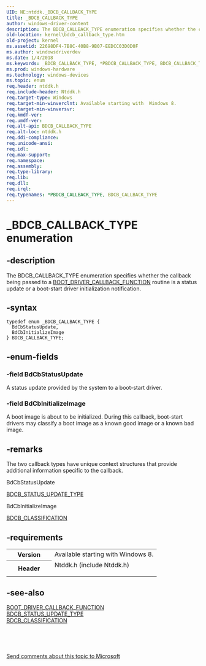```yaml
---
UID: NE:ntddk._BDCB_CALLBACK_TYPE
title: _BDCB_CALLBACK_TYPE
author: windows-driver-content
description: The BDCB_CALLBACK_TYPE enumeration specifies whether the callback being passed to a BOOT_DRIVER_CALLBACK_FUNCTION routine is a status update or a boot-start driver initialization notification.
old-location: kernel\bdcb_callback_type.htm
old-project: kernel
ms.assetid: 22698DF4-7B8C-40B8-9B07-EEDCC03D0D0F
ms.author: windowsdriverdev
ms.date: 1/4/2018
ms.keywords: _BDCB_CALLBACK_TYPE, *PBDCB_CALLBACK_TYPE, BDCB_CALLBACK_TYPE
ms.prod: windows-hardware
ms.technology: windows-devices
ms.topic: enum
req.header: ntddk.h
req.include-header: Ntddk.h
req.target-type: Windows
req.target-min-winverclnt: Available starting with  Windows 8.
req.target-min-winversvr: 
req.kmdf-ver: 
req.umdf-ver: 
req.alt-api: BDCB_CALLBACK_TYPE
req.alt-loc: ntddk.h
req.ddi-compliance: 
req.unicode-ansi: 
req.idl: 
req.max-support: 
req.namespace: 
req.assembly: 
req.type-library: 
req.lib: 
req.dll: 
req.irql: 
req.typenames: *PBDCB_CALLBACK_TYPE, BDCB_CALLBACK_TYPE
---
```


# _BDCB_CALLBACK_TYPE enumeration



## -description
The BDCB_CALLBACK_TYPE enumeration specifies  whether the callback being passed to a <a href="..\ntddk\nf-ntddk-ioregisterbootdrivercallback.md">BOOT_DRIVER_CALLBACK_FUNCTION</a> routine is a status update or a boot-start driver initialization notification.



## -syntax

````
typedef enum _BDCB_CALLBACK_TYPE { 
  BdCbStatusUpdate,
  BdCbInitializeImage
} BDCB_CALLBACK_TYPE;
````


## -enum-fields

### -field BdCbStatusUpdate

A status update provided by the system to a boot-start driver.


### -field BdCbInitializeImage

A boot image is about to be initialized. During this callback, boot-start drivers may classify a boot image as a known good image or a known bad image.


## -remarks
The two callback types have unique context structures that provide additional information specific to the callback.

BdCbStatusUpdate


<a href="..\ntddk\ne-ntddk-_bdcb_status_update_type.md">BDCB_STATUS_UPDATE_TYPE</a>


BdCbInitializeImage


<a href="..\ntddk\ne-ntddk-_bdcb_classification.md">BDCB_CLASSIFICATION</a>



## -requirements
<table>
<tr>
<th width="30%">
Version

</th>
<td width="70%">
Available starting with  Windows 8.

</td>
</tr>
<tr>
<th width="30%">
Header

</th>
<td width="70%">
<dl>
<dt>Ntddk.h (include Ntddk.h)</dt>
</dl>
</td>
</tr>
</table>

## -see-also
<dl>
<dt>
<a href="..\ntddk\nf-ntddk-ioregisterbootdrivercallback.md">BOOT_DRIVER_CALLBACK_FUNCTION</a>
</dt>
<dt>
<a href="..\ntddk\ne-ntddk-_bdcb_status_update_type.md">BDCB_STATUS_UPDATE_TYPE</a>
</dt>
<dt>
<a href="..\ntddk\ne-ntddk-_bdcb_classification.md">BDCB_CLASSIFICATION</a>
</dt>
</dl>
 

 

<a href="mailto:wsddocfb@microsoft.com?subject=Documentation%20feedback [kernel\kernel]:%20BDCB_CALLBACK_TYPE enumeration%20 RELEASE:%20(1/4/2018)&amp;body=%0A%0APRIVACY STATEMENT%0A%0AWe use your feedback to improve the documentation. We don't use your email address for any other purpose, and we'll remove your email address from our system after the issue that you're reporting is fixed. While we're working to fix this issue, we might send you an email message to ask for more info. Later, we might also send you an email message to let you know that we've addressed your feedback.%0A%0AFor more info about Microsoft's privacy policy, see http://privacy.microsoft.com/en-us/default.aspx." title="Send comments about this topic to Microsoft">Send comments about this topic to Microsoft</a>

